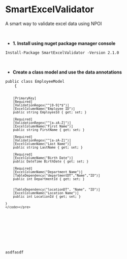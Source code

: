 
# SmartExcelValidator
<p>A smart way to validate excel data using NPOI</p>
<p>&nbsp;</p>
<ul>
<li><strong>1. Install using nuget package manager console</strong></li>
</ul>
<pre class="language-csharp"><code>Install-Package SmartExcelValidator -Version 2.1.0</code></pre>
<p>&nbsp;</p>
<ul>
<li><strong>Create a class model and use the data annotations</strong></li>
</ul>
<pre><code>public class EmployeeModel
    {

        [PrimaryKey]
        [Required]
        [ValidationRegex("^[0-9]*$")]
        [ExcelColumnName("Employee ID")]
        public string EmployeeId { get; set; }

        [Required]
        [ValidationRegex("^[a-zA-Z]")]
        [ExcelColumnName("First Name")]
        public string FirstName { get; set; }

        [Required]
        [ValidationRegex("^[a-zA-Z]")]
        [ExcelColumnName("Last Name")]
        public string LastName { get; set; }

        [Required]
        [ExcelColumnName("Birth Date")]
        public DateTime BirthDate { get; set; }

        [Required]
        [ExcelColumnName("Department Name")]
        [TableDependency("departmentDT","Name","ID")]
        public int DepartmentId { get; set; }


        [TableDependency("locationDT", "Name", "ID")]
        [ExcelColumnName("Location Name")]
        public int LocationId { get; set; }
         
    }
    </code></pre>
<p>&nbsp;</p>
<p>&nbsp;</p>
asdfasdf
